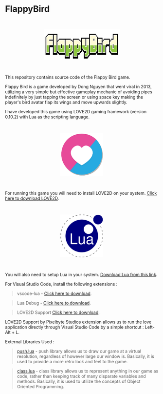 # FlappyBird

<p>&nbsp;</p>

<div align = "center">
<img src="images/FB Logo.png" width="250" height="100" />
</div>

<p>&nbsp;</p>

This repository contains source code of the Flappy Bird game.

Flappy Bird is a game developed by Dong Nguyen that went viral in 2013, utilizing a very simple but effective gameplay mechanic of avoiding pipes indefinitely by just tapping the screen or using space key making the player's bird avatar flap its wings and move upwards slightly.

I have developed this game using LOVE2D gaming framework (version 0.10.2) with Lua as the scripting language.

<p>&nbsp;</p>

<div align = "center">
<img src="images/love_logo.png" width="140" />
</div>

<p>&nbsp;</p>

For running this game you will need to install LOVE2D on your system. [Click here to download LOVE2D](https://bitbucket.org/rude/love/downloads/).

<p>&nbsp;</p>

<div align = "center">
<img src="images/lua_logo.png" width="140" />
</div>

<p>&nbsp;</p>

You will also need to setup Lua in your system. [Download Lua from this link](https://sourceforge.net/projects/luabinaries/files/5.2.4/Tools%20Executables/lua-5.2.4_Win64_bin.zip/download?use_mirror=excellmedia).

For Visual Studio Code, install the following extensions :

> vscode-lua - [Click here to download](https://marketplace.visualstudio.com/items?itemName=trixnz.vscode-lua).

> Lua Debug - [Click here to download](https://marketplace.visualstudio.com/items?itemName=actboy168.lua-debug).

> LOVE2D Support [Click here to download](https://marketplace.visualstudio.com/items?itemName=pixelbyte-studios.pixelbyte-love2d).

LOVE2D Support by Pixelbyte Studios extension allows us to run the love application directly through Visual Studio Code by a simple shortcut : Left-Alt + L.

External Libraries Used : 

>[push.lua](https://github.com/Ulydev/push) - push library allows us to draw our game at a virtual resolution, regardless of however large our window is. Basically, it is used to provide a more retro look and feel to the game.

>[class.lua](https://github.com/vrld/hump/blob/master/class.lua) - class library allows us to represent anything in our game as code, rather than keeping track of many disparate variables and methods. Basically, it is used to utilize the concepts of Object Oriented Programming.